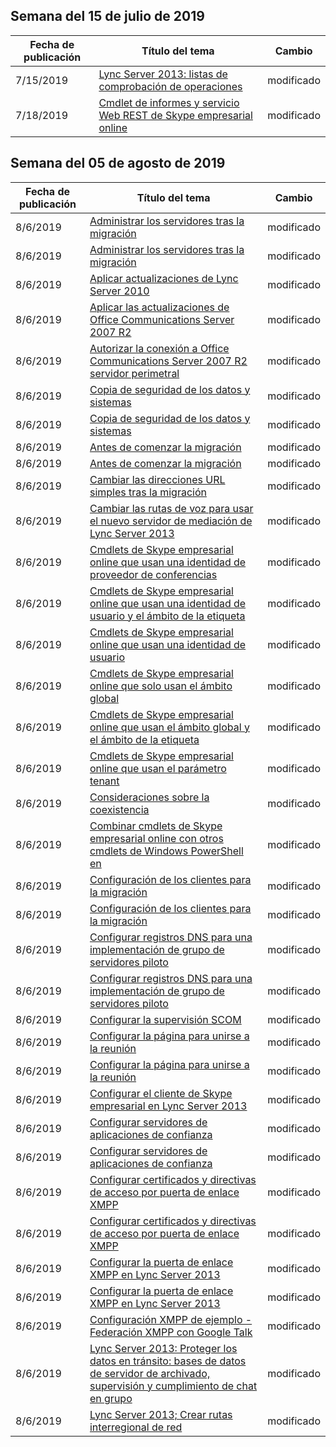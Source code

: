 <!-- This file is generated automatically each week. Changes made to this file will be overwritten.-->




## <a name="week-of-july-15-2019"></a>Semana del 15 de julio de 2019


| Fecha de publicación |Título del tema | Cambio |
|------|------------|--------|
| 7/15/2019 | [Lync Server 2013: listas de comprobación de operaciones](/LyncServer/lync-server-2013-operations-checklists) | modificado |
| 7/18/2019 | [Cmdlet de informes y servicio Web REST de Skype empresarial online](/LyncServer/the-skype-for-business-online-reporting-cmdlets-and-rest-web-service) | modificado |


## <a name="week-of-august-05-2019"></a>Semana del 05 de agosto de 2019


| Fecha de publicación |Título del tema | Cambio |
|------|------------|--------|
| 8/6/2019 | [Administrar los servidores tras la migración](/LyncServer/administering-servers-after-migration) | modificado |
| 8/6/2019 | [Administrar los servidores tras la migración](/LyncServer/administering-servers-after-migration_1) | modificado |
| 8/6/2019 | [Aplicar actualizaciones de Lync Server 2010](/LyncServer/apply-lync-server-2010-updates) | modificado |
| 8/6/2019 | [Aplicar las actualizaciones de Office Communications Server 2007 R2](/LyncServer/apply-office-communications-server-2007-r2-updates) | modificado |
| 8/6/2019 | [Autorizar la conexión a Office Communications Server 2007 R2 servidor perimetral](/LyncServer/authorize-connection-to-office-communications-server-2007-r2-edge-server) | modificado |
| 8/6/2019 | [Copia de seguridad de los datos y sistemas](/LyncServer/back-up-systems-and-data) | modificado |
| 8/6/2019 | [Copia de seguridad de los datos y sistemas](/LyncServer/back-up-systems-and-data_1) | modificado |
| 8/6/2019 | [Antes de comenzar la migración](/LyncServer/before-you-begin-the-migration) | modificado |
| 8/6/2019 | [Antes de comenzar la migración](/LyncServer/before-you-begin-the-migration_1) | modificado |
| 8/6/2019 | [Cambiar las direcciones URL simples tras la migración](/LyncServer/change-simple-urls-after-migration) | modificado |
| 8/6/2019 | [Cambiar las rutas de voz para usar el nuevo servidor de mediación de Lync Server 2013](/LyncServer/change-voice-routes-to-use-the-new-lync-server-2013-mediation-server) | modificado |
| 8/6/2019 | [Cmdlets de Skype empresarial online que usan una identidad de proveedor de conferencias](/LyncServer/cmdlets-in-skype-for-business-online-that-use-a-conferencing-provider-identity) | modificado |
| 8/6/2019 | [Cmdlets de Skype empresarial online que usan una identidad de usuario y el ámbito de la etiqueta](/LyncServer/cmdlets-in-skype-for-business-online-that-use-a-user-identity-and-the-tag-scope) | modificado |
| 8/6/2019 | [Cmdlets de Skype empresarial online que usan una identidad de usuario](/LyncServer/cmdlets-in-skype-for-business-online-that-use-a-user-identity) | modificado |
| 8/6/2019 | [Cmdlets de Skype empresarial online que solo usan el ámbito global](/LyncServer/cmdlets-in-skype-for-business-online-that-use-only-the-global-scope) | modificado |
| 8/6/2019 | [Cmdlets de Skype empresarial online que usan el ámbito global y el ámbito de la etiqueta](/LyncServer/cmdlets-in-skype-for-business-online-that-use-the-global-scope-and-the-tag-scope) | modificado |
| 8/6/2019 | [Cmdlets de Skype empresarial online que usan el parámetro tenant](/LyncServer/cmdlets-in-skype-for-business-online-that-use-the-tenant-parameter) | modificado |
| 8/6/2019 | [Consideraciones sobre la coexistencia](/LyncServer/coexistence-considerations) | modificado |
| 8/6/2019 | [Combinar cmdlets de Skype empresarial online con otros cmdlets de Windows PowerShell en](/LyncServer/combining-skype-for-business-online-cmdlets-with-other-windows-powershell-cmdlets-in) | modificado |
| 8/6/2019 | [Configuración de los clientes para la migración](/LyncServer/configure-clients-for-migration) | modificado |
| 8/6/2019 | [Configuración de los clientes para la migración](/LyncServer/configure-clients-for-migration_1) | modificado |
| 8/6/2019 | [Configurar registros DNS para una implementación de grupo de servidores piloto](/LyncServer/configure-dns-records-for-pilot-pool-deployment) | modificado |
| 8/6/2019 | [Configurar registros DNS para una implementación de grupo de servidores piloto](/LyncServer/configure-dns-records-for-pilot-pool-deployment_1) | modificado |
| 8/6/2019 | [Configurar la supervisión SCOM](/LyncServer/configure-scom-monitoring) | modificado |
| 8/6/2019 | [Configurar la página para unirse a la reunión](/LyncServer/configure-the-meeting-join-page) | modificado |
| 8/6/2019 | [Configurar la página para unirse a la reunión](/LyncServer/configure-the-meeting-join-page_1) | modificado |
| 8/6/2019 | [Configurar el cliente de Skype empresarial en Lync Server 2013](/LyncServer/configure-the-skype-for-business-client-in-lync-server-2013) | modificado |
| 8/6/2019 | [Configurar servidores de aplicaciones de confianza](/LyncServer/configure-trusted-application-servers) | modificado |
| 8/6/2019 | [Configurar servidores de aplicaciones de confianza](/LyncServer/configure-trusted-application-servers_1) | modificado |
| 8/6/2019 | [Configurar certificados y directivas de acceso por puerta de enlace XMPP](/LyncServer/configure-xmpp-gateway-access-policies-and-certificates) | modificado |
| 8/6/2019 | [Configurar certificados y directivas de acceso por puerta de enlace XMPP](/LyncServer/configure-xmpp-gateway-access-policies-and-certificates_1) | modificado |
| 8/6/2019 | [Configurar la puerta de enlace XMPP en Lync Server 2013](/LyncServer/configure-xmpp-gateway-on-lync-server-2013) | modificado |
| 8/6/2019 | [Configurar la puerta de enlace XMPP en Lync Server 2013](/LyncServer/configure-xmpp-gateway-on-lync-server-2013_1) | modificado |
| 8/6/2019 | [Configuración XMPP de ejemplo - Federación XMPP con Google Talk](/LyncServer/lync-server-2013-example-xmpp-configuration-%E2%80%93-xmpp-federation-with-google-talk) | modificado |
| 8/6/2019 | [Lync Server 2013: Proteger los datos en tránsito: bases de datos de servidor de archivado, supervisión y cumplimiento de chat en grupo](/LyncServer/lync-server-2013-protecting-data-in-transit-%E2%80%93-archiving-monitoring-group-chat-compliance-server-databases) | modificado |
| 8/6/2019 | [Lync Server 2013; Crear rutas interregional de red](/LyncServer/lync-server-2013;-create-network-interregion-routes) | modificado |
